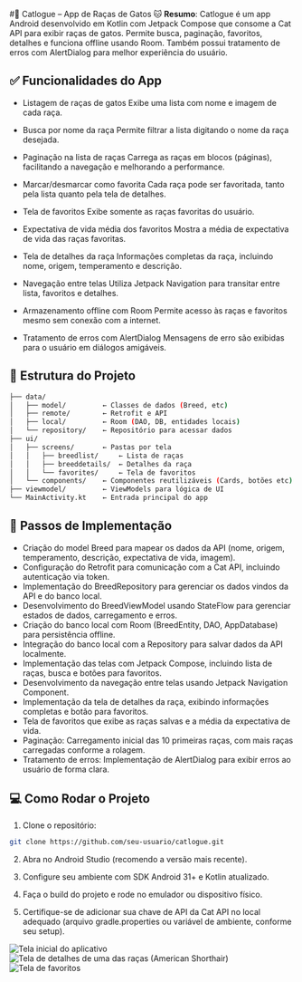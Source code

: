 #📱 Catlogue – App de Raças de Gatos 🐱
**Resumo**:
Catlogue é um app Android desenvolvido em Kotlin com Jetpack Compose que consome a Cat API para exibir raças de gatos. Permite busca, paginação, favoritos, detalhes e funciona offline usando Room. Também possui tratamento de erros com AlertDialog para melhor experiência do usuário.

## ✅ Funcionalidades do App
- Listagem de raças de gatos
  Exibe uma lista com nome e imagem de cada raça.

- Busca por nome da raça
  Permite filtrar a lista digitando o nome da raça desejada.

- Paginação na lista de raças
  Carrega as raças em blocos (páginas), facilitando a navegação e melhorando a performance.

- Marcar/desmarcar como favorita
  Cada raça pode ser favoritada, tanto pela lista quanto pela tela de detalhes.

- Tela de favoritos
  Exibe somente as raças favoritas do usuário.

- Expectativa de vida média dos favoritos
  Mostra a média de expectativa de vida das raças favoritas.

- Tela de detalhes da raça
  Informações completas da raça, incluindo nome, origem, temperamento e descrição.

- Navegação entre telas
  Utiliza Jetpack Navigation para transitar entre lista, favoritos e detalhes.

- Armazenamento offline com Room
  Permite acesso às raças e favoritos mesmo sem conexão com a internet.

- Tratamento de erros com AlertDialog
  Mensagens de erro são exibidas para o usuário em diálogos amigáveis.

## 📁 Estrutura do Projeto
```bash
├── data/
│   ├── model/         ← Classes de dados (Breed, etc)
│   ├── remote/        ← Retrofit e API
│   ├── local/         ← Room (DAO, DB, entidades locais)
│   └── repository/    ← Repositório para acessar dados
├── ui/
│   ├── screens/       ← Pastas por tela
│   │   ├── breedlist/     ← Lista de raças
│   │   ├── breeddetails/  ← Detalhes da raça
│   │   └── favorites/     ← Tela de favoritos
│   └── components/    ← Componentes reutilizáveis (Cards, botões etc)
├── viewmodel/         ← ViewModels para lógica de UI
└── MainActivity.kt    ← Entrada principal do app
```

## 🚀 Passos de Implementação
- Criação do model Breed para mapear os dados da API (nome, origem, temperamento, descrição, expectativa de vida, imagem).
- Configuração do Retrofit para comunicação com a Cat API, incluindo autenticação via token.
- Implementação do BreedRepository para gerenciar os dados vindos da API e do banco local.
- Desenvolvimento do BreedViewModel usando StateFlow para gerenciar estados de dados, carregamento e erros.
- Criação do banco local com Room (BreedEntity, DAO, AppDatabase) para persistência offline.
- Integração do banco local com a Repository para salvar dados da API localmente.
- Implementação das telas com Jetpack Compose, incluindo lista de raças, busca e botões para favoritos.
- Desenvolvimento da navegação entre telas usando Jetpack Navigation Component.
- Implementação da tela de detalhes da raça, exibindo informações completas e botão para favoritos.
- Tela de favoritos que exibe as raças salvas e a média da expectativa de vida.
- Paginação: Carregamento inicial das 10 primeiras raças, com mais raças carregadas conforme a rolagem.
- Tratamento de erros: Implementação de AlertDialog para exibir erros ao usuário de forma clara.

## 💻 Como Rodar o Projeto
1. Clone o repositório:
```bash
git clone https://github.com/seu-usuario/catlogue.git
```
2. Abra no Android Studio (recomendo a versão mais recente).

3. Configure seu ambiente com SDK Android 31+ e Kotlin atualizado.

4. Faça o build do projeto e rode no emulador ou dispositivo físico.

5. Certifique-se de adicionar sua chave de API da Cat API no local adequado (arquivo gradle.properties ou variável de ambiente, conforme seu setup).

![Tela inicial do aplicativo](image.png)
![Tela de detalhes de uma das raças (American Shorthair)](image-1.png)
![Tela de favoritos](image-2.png)